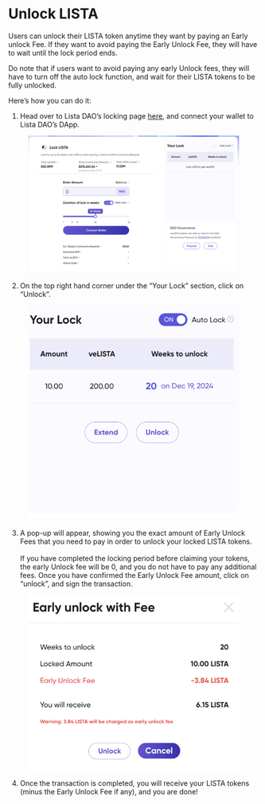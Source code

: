 # Unlock LISTA

Users can unlock their LISTA token anytime they want by paying an Early unlock Fee. If they want to avoid paying the Early Unlock Fee, they will have to wait until the lock period ends.&#x20;

Do note that if users want to avoid paying any early Unlock fees, they will have to turn off the auto lock function, and wait for their LISTA tokens to be fully unlocked.&#x20;

Here’s how you can do it:

1. Head over to Lista DAO’s locking page [here](https://lista.org/lock), and connect your wallet to Lista DAO’s DApp.

<figure><img src="../../.gitbook/assets/image (23).png" alt=""><figcaption></figcaption></figure>

2. On the top right hand corner under the “Your Lock” section, click on “Unlock”.

<div align="left">

<figure><img src="../../.gitbook/assets/image (21).png" alt=""><figcaption></figcaption></figure>

</div>

3. A pop-up will appear, showing you the exact amount of Early Unlock Fees that you need to pay in order to unlock your locked LISTA tokens. \
   \
   If you have completed the locking period before claiming your tokens, the early Unlock fee will be 0, and you do not have to pay any additional fees. Once you have confirmed the Early Unlock Fee amount, click on “unlock”, and sign the transaction.

<div align="left">

<figure><img src="../../.gitbook/assets/image (22).png" alt=""><figcaption></figcaption></figure>

</div>

4. Once the transaction is completed, you will receive your LISTA tokens (minus the Early Unlock Fee if any), and you are done!

<div align="left">

<figure><img src="https://lh7-us.googleusercontent.com/docsz/AD_4nXfC9kx1HVZKGvKU0ffYqEntAOeGF7aTbS_0c08u5yr28p4h8dQu40yT9AINJI-ttIA36urcHCz-nRijdlrjplcI_TZD98oUkzsyllE4YpnIm0_oGXk-UCWyZN9w_INwAkGC2X48zomwhy9p8JPsTVoe-GDm?key=I9PhIveewXW6geOxMvM3tQ" alt=""><figcaption></figcaption></figure>

</div>

